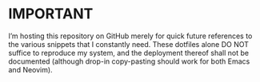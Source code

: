 # IMPORTANT
I’m hosting this repository on GitHub merely for quick future references to the various snippets that I constantly need. These dotfiles alone DO NOT suffice to reproduce my system, and the deployment thereof shall not be documented (although drop-in copy-pasting should work for both Emacs and Neovim).
